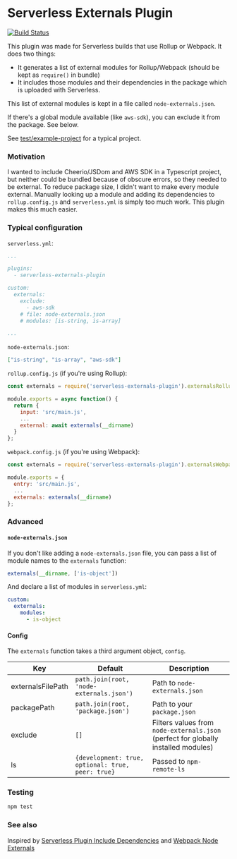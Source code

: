 # Serverless Externals Plugin

[![Build Status](https://travis-ci.org/hansottowirtz/serverless-externals-plugin.svg?branch=master)](https://travis-ci.org/hansottowirtz/serverless-externals-plugin)

This plugin was made for Serverless builds that use Rollup or Webpack. It does two things:

- It generates a list of external modules for Rollup/Webpack (should be kept as `require()` in bundle)
- It includes those modules and their dependencies in the package which is uploaded with Serverless.

This list of external modules is kept in a file called `node-externals.json`.

If there's a global module available (like `aws-sdk`), you can exclude it from the package. See below.

See [test/example-project](test/example-project) for a typical project.

### Motivation

I wanted to include Cheerio/JSDom and AWS SDK in a Typescript project, but neither could be bundled because of obscure errors, so they needed to be external. To reduce package size, I didn't want to make every module external. Manually looking up a module and adding its dependencies to `rollup.config.js` and `serverless.yml` is simply too much work. This plugin makes this much easier.

### Typical configuration

`serverless.yml`:
```yml
...

plugins:
  - serverless-externals-plugin

custom:
  externals:
    exclude:
      - aws-sdk
    # file: node-externals.json
    # modules: [is-string, is-array]

...
```

`node-externals.json`:
```json
["is-string", "is-array", "aws-sdk"]
```

`rollup.config.js` (if you're using Rollup):
```javascript
const externals = require('serverless-externals-plugin').externalsRollup;

module.exports = async function() {
  return {
    input: 'src/main.js',
    ...
    external: await externals(__dirname)
  }
};
```

`webpack.config.js` (if you're using Webpack):
```javascript
const externals = require('serverless-externals-plugin').externalsWebpack;

module.exports = {
  entry: 'src/main.js',
  ...
  externals: externals(__dirname)
};
```

### Advanced

#### `node-externals.json`

If you don't like adding a `node-externals.json` file, you can pass a list of module names to the `externals` function:

```javascript
externals(__dirname, ['is-object'])
```

And declare a list of modules in `serverless.yml`:

```yml
custom:
  externals:
    modules:
      - is-object
```

#### Config

The `externals` function takes a third argument object, `config`.

Key               | Default                                           | Description
--- | --- | ---
externalsFilePath | `path.join(root, 'node-externals.json')`          | Path to `node-externals.json`
packagePath       | `path.join(root, 'package.json')`                 | Path to your `package.json`
exclude           | `[]`                                              | Filters values from `node-externals.json` (perfect for globally installed modules)
ls                | `{development: true, optional: true, peer: true}` | Passed to `npm-remote-ls`

### Testing

```bash
npm test
```

### See also

Inspired by [Serverless Plugin Include Dependencies](https://github.com/dougmoscrop/serverless-plugin-include-dependencies) and [Webpack Node Externals](https://github.com/liady/webpack-node-externals)
